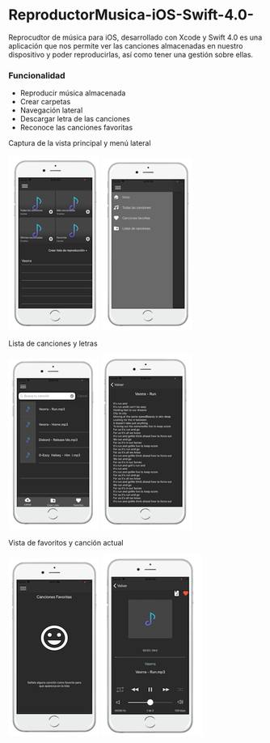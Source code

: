 # ReproductorMusica-iOS-Swift-4.0-
Reprocudtor de música para iOS, desarrollado con Xcode y Swift 4.0 es una aplicación que nos permite ver las canciones almacenadas en nuestro dispositivo y poder reproducirlas, así como tener una gestión sobre ellas.

### Funcionalidad
* Reproducir música almacenada
* Crear carpetas
* Navegación lateral
* Descargar letra de las canciones
* Reconoce las canciones favoritas


Captura de la vista principal y menú lateral

![VistaPrincipal](https://github.com/DrassApps/ReproductorMusica-iOS-Swift-4.0-/blob/master/RepMusica/Capturas/captura5.png)
![MenuLateral](https://github.com/DrassApps/ReproductorMusica-iOS-Swift-4.0-/blob/master/RepMusica/Capturas/captura6.png)

Lista de canciones y letras

![ListaCanciones](https://github.com/DrassApps/ReproductorMusica-iOS-Swift-4.0-/blob/master/RepMusica/Capturas/captura1.png)
![VistaLetras](https://github.com/DrassApps/ReproductorMusica-iOS-Swift-4.0-/blob/master/RepMusica/Capturas/captura2.png)

Vista de favoritos y canción actual

![VistaFavoritos](https://github.com/DrassApps/ReproductorMusica-iOS-Swift-4.0-/blob/master/RepMusica/Capturas/captura3.png)
![Captura1](https://github.com/DrassApps/ReproductorMusica-iOS-Swift-4.0-/blob/master/RepMusica/Capturas/captura4.png)
